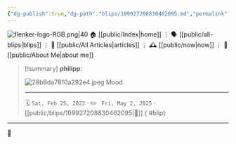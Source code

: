 ```yaml
---
{"dg-publish":true,"dg-path":"blips/109927208830462095.md","permalink":"/blips/109927208830462095/","title":"philipp on mastodon @ 2023-02-25"}
---
```



<div class="transclusion internal-embed is-loaded"><div class="markdown-embed">




![flenker-logo-RGB.png|40](/img/user/attachments/flenker-logo-RGB.png)
🏠 [[public/Index\|home]]  ⋮ 🗣️ [[public/all-blips\|blips]] ⋮  📝 [[public/All Articles\|articles]]  ⋮ 🕰️ [[public/now\|now]] ⋮ 🪪 [[public/About Me\|about me]]


</div></div>


> [!summary] **philipp**:
>
> ![28b8da7810a292e4.jpeg](/img/user/attachments/28b8da7810a292e4.jpeg)
> Mood.
> - - -
>
> 🗓️ <code>Sat, Feb 25, 2023</code>  · ✏️ <code> Fri, May 2, 2025</code>  · [[public/blips/109927208830462095\|🔗]]
{ #blip}


- - -

 👾
